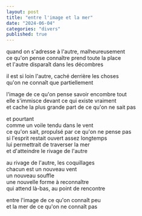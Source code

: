 ```yaml
---
layout: post
title: "entre l'image et la mer"
date: "2024-06-04"
categories: "divers"
published: true
---
```



quand on s'adresse à l'autre, malheureusement  
ce qu'on pense connaître prend toute la place  
et l'autre disparaît dans les décombres  

il est si loin l'autre, caché derrière les choses  
qu'on ne connaît que partiellement  

l'image de ce qu'on pense savoir encombre tout  
elle s'immisce devant ce qui existe vraiment  
et cache la plus grande part de ce qu'on ne sait pas  

et pourtant  
comme un voile tendu dans le vent  
ce qu'on sait, propulsé par ce qu'on ne pense pas  
si l'esprit restait ouvert assez longtemps  
lui permettrait de traverser la mer  
et d'atteindre le rivage de l'autre  

au rivage de l'autre, les coquillages  
chacun est un nouveau vent  
un nouveau souffle  
une nouvelle forme à reconnaître  
qui attend là-bas, au point de rencontre  

entre l'image de ce qu'on connaît peu  
et la mer de ce qu'on ne connaît pas  

